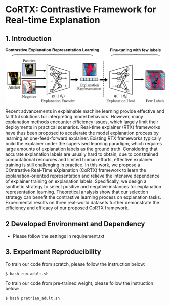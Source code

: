 # CoRTX: Contrastive Framework for Real-time Explanation

## 1. Introduction
![The explanation pipeline of the proposed CoRTX framework.](./framework_figure/framework.jpg)

Recent advancements in explainable machine learning provide effective and faithful solutions for interpreting model behaviors. However, many explanation methods encounter efficiency issues, which largely limit their deployments in practical scenarios. Real-time explainer (RTX) frameworks have thus been proposed to accelerate the model explanation process by learning an one-feed-forward explainer. Existing RTX frameworks typically build the explainer under the supervised learning paradigm, which requires large amounts of explanation labels as the ground truth. Considering that accurate explanation labels are usually hard to obtain, due to constrained computational resources and limited human efforts, effective explainer training is still challenging in practice. In this work, we propose a COntrastive Real-Time eXplanation (CoRTX) framework to learn the explanation-oriented representation and relieve the intensive dependence of explainer training on explanation labels. Specifically, we design a synthetic strategy to select positive and negative instances for explanation representation learning. Theoretical analysis show that our selection strategy can benefit the contrastive learning process on explanation tasks. Experimental results on three real-world datasets further demonstrate the efficiency and efficacy of our proposed CoRTX framework.


## 2 Developed Environment and Dependency
- Please follow the settings in requirement.txt


## 3. Experiment Reproducibility
To train our code from scratch, please follow the instruction below:
```
$ bash run_adult.sh
```

To train our code from pre-trained weight, please follow the instruction below:
```
$ bash pretrian_adult.sh
```

